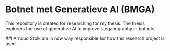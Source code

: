 # Botnet met Generatieve AI (BMGA)
This repository is created for researching for my thesis. The thesis explorers the use of generative AI to improve steganography in botnets.

##I Arnoud Stolk am in now way responsible for how this research project is used.
